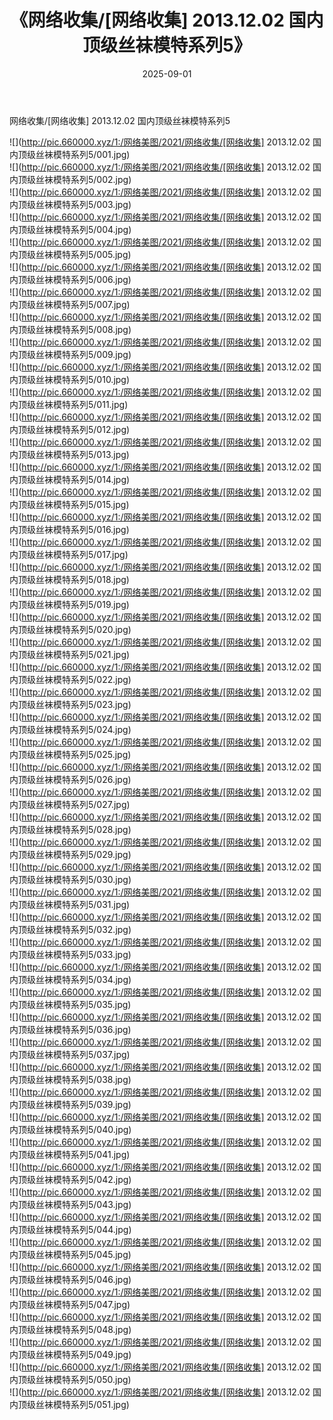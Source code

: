 ﻿---
layout: post
title:  《网络收集/[网络收集] 2013.12.02 国内顶级丝袜模特系列5》
date:   2025-09-01
img: http://pic.660000.xyz/1:/网络美图/2021/网络收集/[网络收集] 2013.12.02 国内顶级丝袜模特系列5/000.jpg
categories: [美女, 清纯, 唯美]
---

网络收集/[网络收集] 2013.12.02 国内顶级丝袜模特系列5

 ![](http://pic.660000.xyz/1:/网络美图/2021/网络收集/[网络收集] 2013.12.02 国内顶级丝袜模特系列5/001.jpg) <br>![](http://pic.660000.xyz/1:/网络美图/2021/网络收集/[网络收集] 2013.12.02 国内顶级丝袜模特系列5/002.jpg) <br>![](http://pic.660000.xyz/1:/网络美图/2021/网络收集/[网络收集] 2013.12.02 国内顶级丝袜模特系列5/003.jpg) <br>![](http://pic.660000.xyz/1:/网络美图/2021/网络收集/[网络收集] 2013.12.02 国内顶级丝袜模特系列5/004.jpg) <br>![](http://pic.660000.xyz/1:/网络美图/2021/网络收集/[网络收集] 2013.12.02 国内顶级丝袜模特系列5/005.jpg) <br>![](http://pic.660000.xyz/1:/网络美图/2021/网络收集/[网络收集] 2013.12.02 国内顶级丝袜模特系列5/006.jpg) <br>![](http://pic.660000.xyz/1:/网络美图/2021/网络收集/[网络收集] 2013.12.02 国内顶级丝袜模特系列5/007.jpg) <br>![](http://pic.660000.xyz/1:/网络美图/2021/网络收集/[网络收集] 2013.12.02 国内顶级丝袜模特系列5/008.jpg) <br>![](http://pic.660000.xyz/1:/网络美图/2021/网络收集/[网络收集] 2013.12.02 国内顶级丝袜模特系列5/009.jpg) <br>![](http://pic.660000.xyz/1:/网络美图/2021/网络收集/[网络收集] 2013.12.02 国内顶级丝袜模特系列5/010.jpg) <br>![](http://pic.660000.xyz/1:/网络美图/2021/网络收集/[网络收集] 2013.12.02 国内顶级丝袜模特系列5/011.jpg) <br>![](http://pic.660000.xyz/1:/网络美图/2021/网络收集/[网络收集] 2013.12.02 国内顶级丝袜模特系列5/012.jpg) <br>![](http://pic.660000.xyz/1:/网络美图/2021/网络收集/[网络收集] 2013.12.02 国内顶级丝袜模特系列5/013.jpg) <br>![](http://pic.660000.xyz/1:/网络美图/2021/网络收集/[网络收集] 2013.12.02 国内顶级丝袜模特系列5/014.jpg) <br>![](http://pic.660000.xyz/1:/网络美图/2021/网络收集/[网络收集] 2013.12.02 国内顶级丝袜模特系列5/015.jpg) <br>![](http://pic.660000.xyz/1:/网络美图/2021/网络收集/[网络收集] 2013.12.02 国内顶级丝袜模特系列5/016.jpg) <br>![](http://pic.660000.xyz/1:/网络美图/2021/网络收集/[网络收集] 2013.12.02 国内顶级丝袜模特系列5/017.jpg) <br>![](http://pic.660000.xyz/1:/网络美图/2021/网络收集/[网络收集] 2013.12.02 国内顶级丝袜模特系列5/018.jpg) <br>![](http://pic.660000.xyz/1:/网络美图/2021/网络收集/[网络收集] 2013.12.02 国内顶级丝袜模特系列5/019.jpg) <br>![](http://pic.660000.xyz/1:/网络美图/2021/网络收集/[网络收集] 2013.12.02 国内顶级丝袜模特系列5/020.jpg) <br>![](http://pic.660000.xyz/1:/网络美图/2021/网络收集/[网络收集] 2013.12.02 国内顶级丝袜模特系列5/021.jpg) <br>![](http://pic.660000.xyz/1:/网络美图/2021/网络收集/[网络收集] 2013.12.02 国内顶级丝袜模特系列5/022.jpg) <br>![](http://pic.660000.xyz/1:/网络美图/2021/网络收集/[网络收集] 2013.12.02 国内顶级丝袜模特系列5/023.jpg) <br>![](http://pic.660000.xyz/1:/网络美图/2021/网络收集/[网络收集] 2013.12.02 国内顶级丝袜模特系列5/024.jpg) <br>![](http://pic.660000.xyz/1:/网络美图/2021/网络收集/[网络收集] 2013.12.02 国内顶级丝袜模特系列5/025.jpg) <br>![](http://pic.660000.xyz/1:/网络美图/2021/网络收集/[网络收集] 2013.12.02 国内顶级丝袜模特系列5/026.jpg) <br>![](http://pic.660000.xyz/1:/网络美图/2021/网络收集/[网络收集] 2013.12.02 国内顶级丝袜模特系列5/027.jpg) <br>![](http://pic.660000.xyz/1:/网络美图/2021/网络收集/[网络收集] 2013.12.02 国内顶级丝袜模特系列5/028.jpg) <br>![](http://pic.660000.xyz/1:/网络美图/2021/网络收集/[网络收集] 2013.12.02 国内顶级丝袜模特系列5/029.jpg) <br>![](http://pic.660000.xyz/1:/网络美图/2021/网络收集/[网络收集] 2013.12.02 国内顶级丝袜模特系列5/030.jpg) <br>![](http://pic.660000.xyz/1:/网络美图/2021/网络收集/[网络收集] 2013.12.02 国内顶级丝袜模特系列5/031.jpg) <br>![](http://pic.660000.xyz/1:/网络美图/2021/网络收集/[网络收集] 2013.12.02 国内顶级丝袜模特系列5/032.jpg) <br>![](http://pic.660000.xyz/1:/网络美图/2021/网络收集/[网络收集] 2013.12.02 国内顶级丝袜模特系列5/033.jpg) <br>![](http://pic.660000.xyz/1:/网络美图/2021/网络收集/[网络收集] 2013.12.02 国内顶级丝袜模特系列5/034.jpg) <br>![](http://pic.660000.xyz/1:/网络美图/2021/网络收集/[网络收集] 2013.12.02 国内顶级丝袜模特系列5/035.jpg) <br>![](http://pic.660000.xyz/1:/网络美图/2021/网络收集/[网络收集] 2013.12.02 国内顶级丝袜模特系列5/036.jpg) <br>![](http://pic.660000.xyz/1:/网络美图/2021/网络收集/[网络收集] 2013.12.02 国内顶级丝袜模特系列5/037.jpg) <br>![](http://pic.660000.xyz/1:/网络美图/2021/网络收集/[网络收集] 2013.12.02 国内顶级丝袜模特系列5/038.jpg) <br>![](http://pic.660000.xyz/1:/网络美图/2021/网络收集/[网络收集] 2013.12.02 国内顶级丝袜模特系列5/039.jpg) <br>![](http://pic.660000.xyz/1:/网络美图/2021/网络收集/[网络收集] 2013.12.02 国内顶级丝袜模特系列5/040.jpg) <br>![](http://pic.660000.xyz/1:/网络美图/2021/网络收集/[网络收集] 2013.12.02 国内顶级丝袜模特系列5/041.jpg) <br>![](http://pic.660000.xyz/1:/网络美图/2021/网络收集/[网络收集] 2013.12.02 国内顶级丝袜模特系列5/042.jpg) <br>![](http://pic.660000.xyz/1:/网络美图/2021/网络收集/[网络收集] 2013.12.02 国内顶级丝袜模特系列5/043.jpg) <br>![](http://pic.660000.xyz/1:/网络美图/2021/网络收集/[网络收集] 2013.12.02 国内顶级丝袜模特系列5/044.jpg) <br>![](http://pic.660000.xyz/1:/网络美图/2021/网络收集/[网络收集] 2013.12.02 国内顶级丝袜模特系列5/045.jpg) <br>![](http://pic.660000.xyz/1:/网络美图/2021/网络收集/[网络收集] 2013.12.02 国内顶级丝袜模特系列5/046.jpg) <br>![](http://pic.660000.xyz/1:/网络美图/2021/网络收集/[网络收集] 2013.12.02 国内顶级丝袜模特系列5/047.jpg) <br>![](http://pic.660000.xyz/1:/网络美图/2021/网络收集/[网络收集] 2013.12.02 国内顶级丝袜模特系列5/048.jpg) <br>![](http://pic.660000.xyz/1:/网络美图/2021/网络收集/[网络收集] 2013.12.02 国内顶级丝袜模特系列5/049.jpg) <br>![](http://pic.660000.xyz/1:/网络美图/2021/网络收集/[网络收集] 2013.12.02 国内顶级丝袜模特系列5/050.jpg) <br>![](http://pic.660000.xyz/1:/网络美图/2021/网络收集/[网络收集] 2013.12.02 国内顶级丝袜模特系列5/051.jpg) <br>